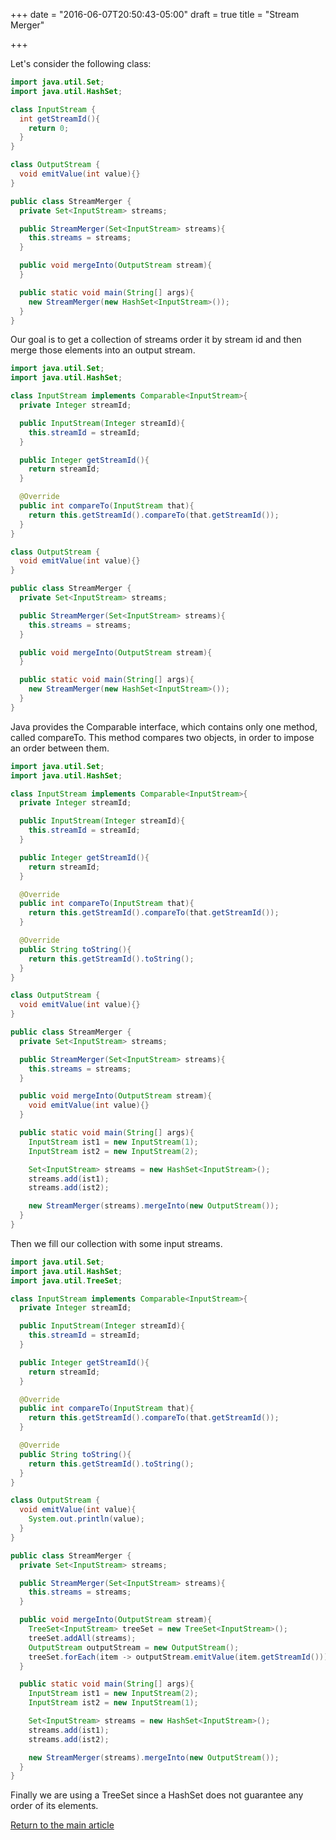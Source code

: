 +++
date = "2016-06-07T20:50:43-05:00"
draft = true
title = "Stream Merger"

+++

Let's consider the following class:

```java
import java.util.Set;
import java.util.HashSet;

class InputStream {
  int getStreamId(){
    return 0;
  }
}

class OutputStream {
  void emitValue(int value){}
}

public class StreamMerger {
  private Set<InputStream> streams;

  public StreamMerger(Set<InputStream> streams){
    this.streams = streams;
  }

  public void mergeInto(OutputStream stream){
  }

  public static void main(String[] args){
    new StreamMerger(new HashSet<InputStream>());
  }
}
```

Our goal is to get a collection of streams order it by stream id and then merge those elements into an output stream.

```java
import java.util.Set;
import java.util.HashSet;

class InputStream implements Comparable<InputStream>{
  private Integer streamId;

  public InputStream(Integer streamId){
    this.streamId = streamId;
  }

  public Integer getStreamId(){
    return streamId;
  }

  @Override
  public int compareTo(InputStream that){
    return this.getStreamId().compareTo(that.getStreamId());
  }
}

class OutputStream {
  void emitValue(int value){}
}

public class StreamMerger {
  private Set<InputStream> streams;

  public StreamMerger(Set<InputStream> streams){
    this.streams = streams;
  }

  public void mergeInto(OutputStream stream){
  }

  public static void main(String[] args){
    new StreamMerger(new HashSet<InputStream>());
  }
}
```

Java provides the Comparable interface, which contains only one method, called compareTo. This method compares two objects, in order to impose an order between them.

```java
import java.util.Set;
import java.util.HashSet;

class InputStream implements Comparable<InputStream>{
  private Integer streamId;

  public InputStream(Integer streamId){
    this.streamId = streamId;
  }

  public Integer getStreamId(){
    return streamId;
  }

  @Override
  public int compareTo(InputStream that){
    return this.getStreamId().compareTo(that.getStreamId());
  }

  @Override
  public String toString(){
    return this.getStreamId().toString();
  }
}

class OutputStream {
  void emitValue(int value){}
}

public class StreamMerger {
  private Set<InputStream> streams;

  public StreamMerger(Set<InputStream> streams){
    this.streams = streams;
  }

  public void mergeInto(OutputStream stream){
    void emitValue(int value){}
  }

  public static void main(String[] args){
    InputStream ist1 = new InputStream(1);
    InputStream ist2 = new InputStream(2);

    Set<InputStream> streams = new HashSet<InputStream>();
    streams.add(ist1);
    streams.add(ist2);

    new StreamMerger(streams).mergeInto(new OutputStream());
  }
}
```

Then we fill our collection with some input streams.

```java
import java.util.Set;
import java.util.HashSet;
import java.util.TreeSet;

class InputStream implements Comparable<InputStream>{
  private Integer streamId;

  public InputStream(Integer streamId){
    this.streamId = streamId;
  }

  public Integer getStreamId(){
    return streamId;
  }

  @Override
  public int compareTo(InputStream that){
    return this.getStreamId().compareTo(that.getStreamId());
  }

  @Override
  public String toString(){
    return this.getStreamId().toString();
  }
}

class OutputStream {
  void emitValue(int value){
    System.out.println(value);
  }
}

public class StreamMerger {
  private Set<InputStream> streams;

  public StreamMerger(Set<InputStream> streams){
    this.streams = streams;
  }

  public void mergeInto(OutputStream stream){
    TreeSet<InputStream> treeSet = new TreeSet<InputStream>();
    treeSet.addAll(streams);
    OutputStream outputStream = new OutputStream();
    treeSet.forEach(item -> outputStream.emitValue(item.getStreamId()));
  }

  public static void main(String[] args){
    InputStream ist1 = new InputStream(2);
    InputStream ist2 = new InputStream(1);

    Set<InputStream> streams = new HashSet<InputStream>();
    streams.add(ist1);
    streams.add(ist2);

    new StreamMerger(streams).mergeInto(new OutputStream());
  }
}
```

Finally we are using a TreeSet since a HashSet does not guarantee any order of its elements.


[Return to the main article](/techtalk/algorithms)
